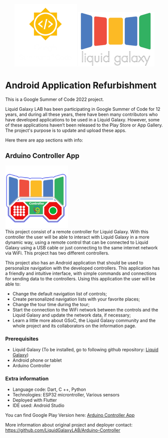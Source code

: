 
<div align="center">
    <img src="./Images/logo3.png" width="200" height="200" alt="css-in-readme">
    <img src="./Images/LGlogo1.png" width="243" height="175" alt="css-in-readme">
</div>

# Android Application Refurbishment
This is a Google Summer of Code 2022 project. 

Liquid Galaxy LAB has been participating in Google Summer of Code for 12 years,
and during all these years, there have been many contributors who have developed applications to be used in a Liquid Galaxy.
However, some of these applications haven’t been released to the Play Store or App Gallery.
The project's purpose is to update and upload these apps.

Here there are app sections with info:

## Arduino Controller App
<div align="left">
    <img src="./Images/Grafico.png" width="200" height="200" alt="css-in-readme">
</div>
This project consist of a remote controller for Liquid Galaxy. With this controller the user will be able to interact with Liquid Galaxy in a more dynamic way, using a remote control that can be connected to Liquid Galaxy using a USB cable or just connecting to the same internet network via WiFi. This project has two different controllers.

This project also has an Android application that should be used to personalize navigation with the developed controllers. This application has a friendly and intuitive interface, with simple commands and connections for sending data to the controllers. Using this application the user will be able to:

- Change the default navigation list of controls;
- Create personalized navigation lists with your favorite places;
- Change the tour time during the tour;
- Start the connection to the WiFi network between the controls and the Liquid Galaxy and update the network data, if necessary;
- Learn a little more about GSoC, the Liquid Galaxy community and the whole project and its collaborators on the information page.

### Prerequisites
- Liquid Galaxy (To be installed, go to following github repository:  [Liquid Galaxy](https://github.com/LiquidGalaxyLAB/liquid-galaxy))
- Android phone or tablet
- Arduino Controller

### Extra information
- Language code: Dart, C ++, Python
- Technologies: ESP32 microntroller, Various sensors
- Deployed with Flutter
- IDE used: Android Studio

You can find Google Play Version here: [Arduino Controller App](https://play.google.com/store/apps/details?id=com.galaxy.controllerapp&hl=es&gl=US)

More information about original project and deployer contact: https://github.com/LiquidGalaxyLAB/Arduino-Controller
